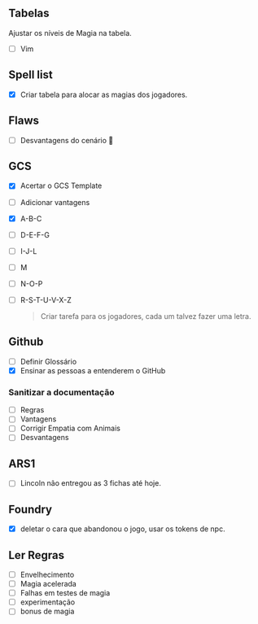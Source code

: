 
## Tabelas 
Ajustar os níveis de Magia na tabela.
- [ ] Vim
## Spell list
- [x] Criar tabela para alocar as magias dos jogadores.
## Flaws
- [ ] Desvantagens do cenário :triangular_flag_on_post:
## GCS
- [x] Acertar o GCS Template
- [ ] Adicionar vantagens
- [X] A-B-C
- [ ] D-E-F-G
- [ ] I-J-L
- [ ] M
- [ ] N-O-P
- [ ] R-S-T-U-V-X-Z 
     
     > Criar tarefa para os jogadores, cada um talvez fazer uma letra.
## Github
- [ ] Definir Glossário
- [x] Ensinar as pessoas a entenderem o GitHub
### Sanitizar a documentação
- [ ] Regras
- [ ] Vantagens 
- [ ] Corrigir Empatia com Animais 
- [ ] Desvantagens
## ARS1
- [ ] Lincoln não entregou as 3 fichas até hoje. 
## Foundry
- [x] deletar o cara que abandonou o jogo, usar os tokens de npc.
## Ler Regras
- [ ] Envelhecimento
- [ ] Magia acelerada
- [ ] Falhas em testes de magia
- [ ] experimentação
- [ ] bonus de magia
